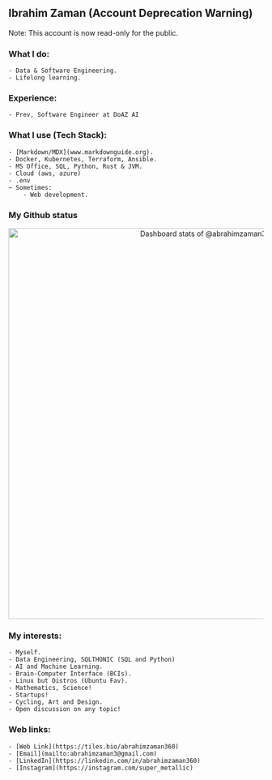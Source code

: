 ## Ibrahim Zaman (Account Deprecation Warning)

Note:
This account is now read-only for the public.

### What I do:
    - Data & Software Engineering. 
    - Lifelong learning.
    
### Experience:
    - Prev, Software Engineer at DoAZ AI
    
### What I use (Tech Stack):
    - [Markdown/MDX](www.markdownguide.org).
    - Docker, Kubernetes, Terraform, Ansible.
    - MS Office, SQL, Python, Rust & JVM.
    - Cloud (aws, azure)
    - .env
    ~ Sometimes:
        - Web development.

### My Github status
<a href="https://next.ossinsight.io/widgets/official/compose-user-dashboard-stats?user_id=46282325" target="_blank" style="display: block" align="center">
  <picture>
    <source media="(prefers-color-scheme: dark)" srcset="https://next.ossinsight.io/widgets/official/compose-user-dashboard-stats/thumbnail.png?user_id=46282325&image_size=auto&color_scheme=dark" width="771" height="auto">
    <img alt="Dashboard stats of @abrahimzaman360" src="https://next.ossinsight.io/widgets/official/compose-user-dashboard-stats/thumbnail.png?user_id=46282325&image_size=auto&color_scheme=light" width="771" height="auto">
  </picture>
</a>

<!-- Made with [OSS Insight](https://ossinsight.io/) -->
      
### My interests:
    - Myself.
    - Data Engineering, SQLTHONIC (SQL and Python)
    - AI and Machine Learning.
    - Brain-Computer Interface (BCIs).
    - Linux but Distros (Ubuntu Fav).
    - Mathematics, Science!
    - Startups!
    - Cycling, Art and Design.
    - Open discussion on any topic!

### Web links:
    - [Web Link](https://tiles.bio/abrahimzaman360)
    - [Email](mailto:abrahimzaman3@gmail.com)
    - [LinkedIn](https://linkedin.com/in/abrahimzaman360)
    - [Instagram](https://instagram.com/super_metallic)



